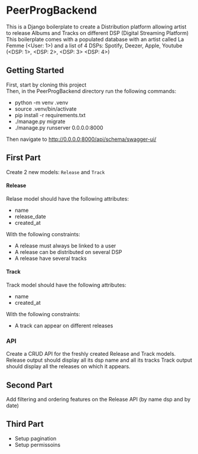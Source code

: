 # PeerProgBackend
This is a Django boilerplate to create a Distribution platform allowing artist to release Albums and Tracks on different DSP (Digital Streaming Platform)  
This boilerplate comes with a populated database with an artist called La Femme (<User: 1>) and a list of 4 DSPs: Spotify, Deezer, Apple, Youtube (<DSP: 1>, <DSP: 2>, <DSP: 3> <DSP: 4>)

## Getting Started
First, start by cloning this project  
Then, in the PeerProgBackend directory run the following commands:

- python -m venv .venv
- source .venv/bin/activate
- pip install -r requirements.txt
- ./manage.py migrate
- ./manage.py runserver 0.0.0.0:8000

Then navigate to http://0.0.0.0:8000/api/schema/swagger-ui/

## First Part

Create 2 new models: `Release` and `Track`

#### Release
Relase model should have the following attributes:
 - name
 - release_date
 - created_at

With the following constraints:
 - A release must always be linked to a user
 - A release can be distributed on several DSP
 - A release have several tracks

#### Track
Track model should have the following attributes:
 - name
 - created_at

With the following constraints:
 - A track can appear on different releases


### API
Create a CRUD API for the freshly created Release and Track models.
Release output should display all its dsp name and all its tracks
Track output should display all the releases on which it appears.


## Second Part
Add filtering and ordering features on the Release API (by name dsp and by date)

## Third Part
- Setup pagination
- Setup permissoins
